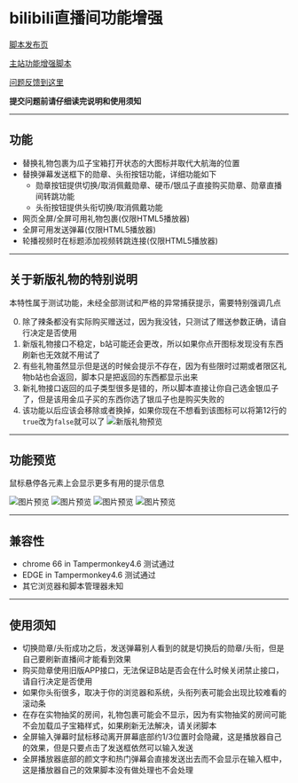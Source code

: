 bilibili直播间功能增强
=======================

[脚本发布页](https://greasyfork.org/zh-CN/scripts/368635)

[主站功能增强脚本](https://greasyfork.org/zh-CN/scripts/368446)

[问题反馈到这里](https://github.com/indefined/UserScript-for-Bilibili/issues)

**提交问题前请仔细读完说明和使用须知**

-------------------------
## 功能

- 替换礼物包裹为瓜子宝箱打开状态的大图标并取代大航海的位置
- 替换弹幕发送框下的勋章、头衔按钮功能，详细功能如下
  - 勋章按钮提供切换/取消佩戴勋章、硬币/银瓜子直接购买勋章、勋章直播间转跳功能
  - 头衔按钮提供头衔切换/取消佩戴功能
- 网页全屏/全屏可用礼物包裹(仅限HTML5播放器)
- 全屏可用发送弹幕(仅限HTML5播放器)
- 轮播视频时在标题添加视频转跳连接(仅限HTML5播放器)

-------------------------
## 关于新版礼物的特别说明

本特性属于测试功能，未经全部测试和严格的异常捕获提示，需要特别强调几点

0. 除了辣条都没有实际购买赠送过，因为我没钱，只测试了赠送参数正确，请自行决定是否使用
1. 新版礼物接口不稳定，b站可能还会更改，所以如果你点开图标发现没有东西刷新也无效就不用试了
2. 有些礼物虽然显示但是送的时候会提示不存在，因为有些限时过期或者限区礼物b站也会返回，脚本只是把返回的东西都显示出来
3. 新礼物接口返回的瓜子类型很多是错的，所以脚本直接让你自己选金银瓜子了，但是该用金瓜子买的东西你选了银瓜子也是购买失败的
4. 该功能以后应该会移除或者换掉，如果你现在不想看到该图标可以将第12行的`true`改为`false`就可以了
![新版礼物预览](https://greasyfork.org/system/screenshots/screenshots/000/011/273/original/blivePlus.newGift.jpg)

-------------------------
## 功能预览

鼠标悬停各元素上会显示更多有用的提示信息

![图片预览](https://greasyfork.org/system/screenshots/screenshots/000/011/233/original/blivePlus.medal.png)
![图片预览](https://greasyfork.org/system/screenshots/screenshots/000/011/234/original/blivePlus.title.png)
![图片预览](https://greasyfork.org/system/screenshots/screenshots/000/011/235/original/blivePlus.fullWin.jpg)
![图片预览](https://greasyfork.org/system/screenshots/screenshots/000/011/236/original/blivePlus.videoTitle.png)

-------------------------
## 兼容性

- chrome 66 in Tampermonkey4.6 测试通过
- EDGE in Tampermonkey4.6 测试通过
- 其它浏览器和脚本管理器未知

-------------------------
## 使用须知

- 切换勋章/头衔成功之后，发送弹幕别人看到的就是切换后的勋章/头衔，但是自己要刷新直播间才能看到效果
- 购买勋章使用旧版APP接口，无法保证B站是否会在什么时候关闭禁止接口，请自行决定是否使用
- 如果你头衔很多，取决于你的浏览器和系统，头衔列表可能会出现比较难看的滚动条
- 在存在实物抽奖的房间，礼物包裹可能会不显示，因为有实物抽奖的房间可能不会加载瓜子宝箱样式，如果刷新无法解决，请关闭脚本
- 全屏输入弹幕时鼠标移动离开屏幕底部约1/3位置时会隐藏，这是播放器自己的效果，但是只要点击了发送框依然可以输入发送
- 全屏播放器底部的颜文字和热门弹幕会直接发送出去而不会显示在输入框中，这是播放器自己的效果脚本没有做处理也不会处理